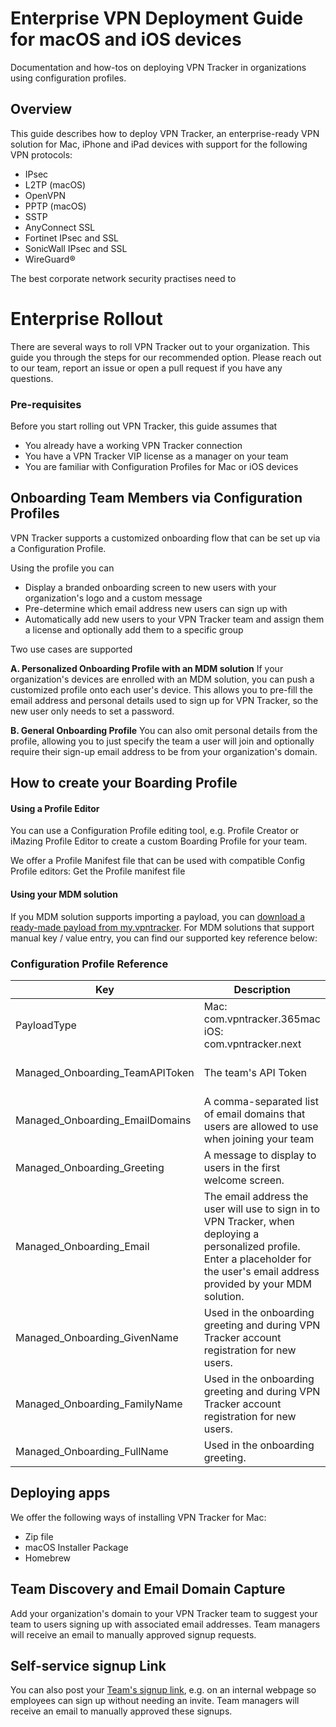 # Enterprise VPN Deployment Guide for macOS and iOS devices
Documentation and how-tos on deploying VPN Tracker in organizations using configuration profiles.

## Overview
This guide describes how to deploy VPN Tracker, an enterprise-ready VPN solution for Mac, iPhone and iPad devices with support for the following VPN protocols:
- IPsec
- L2TP (macOS)
- OpenVPN
- PPTP (macOS)
- SSTP
- AnyConnect SSL
- Fortinet IPsec and SSL
- SonicWall IPsec and SSL
- WireGuard®

The best corporate network security practises need to 

# Enterprise Rollout
There are several ways to roll VPN Tracker out to your organization. This guide you through the steps for our recommended option. Please reach out to our team, report an issue or open a pull request if you have any questions.

### Pre-requisites
Before you start rolling out VPN Tracker, this guide assumes that
- You already have a working VPN Tracker connection
- You have a VPN Tracker VIP license as a manager on your team
- You are familiar with Configuration Profiles for Mac or iOS devices

## Onboarding Team Members via Configuration Profiles
VPN Tracker supports a customized onboarding flow that can be set up via a Configuration Profile. 

Using the profile you can
- Display a branded onboarding screen to new users with your organization's logo and a custom message
- Pre-determine which email address new users can sign up with
- Automatically add new users to your VPN Tracker team and assign them a license and optionally add them to a specific group

Two use cases are supported

**A. Personalized Onboarding Profile with an MDM solution**
If your organization's devices are enrolled with an MDM solution, you can push a customized profile onto each user's device. 
This allows you to pre-fill the email address and personal details used to sign up for VPN Tracker, so the new user only needs to set a password.

**B. General Onboarding Profile**
You can also omit personal details from the profile, allowing you to just specify the team a user will join and optionally require their sign-up email address to be from your organization's domain.

## How to create your Boarding Profile

#### Using a Profile Editor
You can use a Configuration Profile editing tool, e.g. Profile Creator or iMazing Profile Editor to create a custom Boarding Profile for your team.

We offer a Profile Manifest file that can be used with compatible Config Profile editors:
Get the Profile manifest file

#### Using your MDM solution
If you MDM solution supports importing a payload, you can [download a ready-made payload from my.vpntracker](https://my.vpntracker.com/team/details).
For MDM solutions that support manual key / value entry, you can find our supported key reference below:

### Configuration Profile Reference
| Key  | Description  | Notes  |  Type |
|---|---|---|---|
| PayloadType | Mac: com.vpntracker.365mac iOS: com.vpntracker.next |  | `String` |
| Managed_Onboarding_TeamAPIToken  | The team's API Token | Find yours at [https://my.vpntracker.com/teamprofile](my.vpntracker.com/teamprofile)  | `String` |
| Managed_Onboarding_EmailDomains  | A comma-separated list of email domains that users are allowed to use when joining your team  | `yourcompany.example.com, subdomain.example.com, *.yourcompany.example`  | `String`  |
| Managed_Onboarding_Greeting|A message to display to users in the first welcome screen. | Example: "Any questions? Join #internalservices on the company Slack" | `String`|
| Managed_Onboarding_Email | The email address the user will use to sign in to VPN Tracker, when deploying a personalized profile. Enter a placeholder for the user's email address provided by your MDM solution. | `email placeholder` | `String` |
| Managed_Onboarding_GivenName | Used in the onboarding greeting and during VPN Tracker account registration for new users. | firstname placeholder | `String` |
| Managed_Onboarding_FamilyName | Used in the onboarding greeting and during VPN Tracker account registration for new users. | surname placeholder | `String` |
| Managed_Onboarding_FullName|Used in the onboarding greeting.| name placeholder | `String` |

## Deploying apps
We offer the following ways of installing VPN Tracker for Mac:
- Zip file
- macOS Installer Package
- Homebrew

## Team Discovery and Email Domain Capture
Add your organization's domain to your VPN Tracker team to suggest your team to users signing up with associated email addresses. Team managers will receive an email to manually approved signup requests.

## Self-service signup Link
You can also post your [Team's signup link](https://my.vpntracker.com/team/details), e.g. on an internal webpage so employees can sign up without needing an invite. Team managers will receive an email to manually approved these signups.
